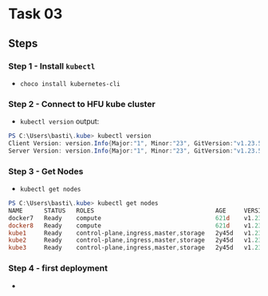 # Task 03

## Steps

### Step 1 - Install `kubectl`

- `choco install kubernetes-cli`

### Step 2 - Connect to HFU kube cluster

- `kubectl version` output:

```Powershell
PS C:\Users\basti\.kube> kubectl version
Client Version: version.Info{Major:"1", Minor:"23", GitVersion:"v1.23.5", GitCommit:"c285e781331a3785a7f436042c65c5641ce8a9e9", GitTreeState:"clean", BuildDate:"2022-03-16T15:58:47Z", GoVersion:"go1.17.8", Compiler:"gc", Platform:"windows/amd64"}
Server Version: version.Info{Major:"1", Minor:"23", GitVersion:"v1.23.5", GitCommit:"c285e781331a3785a7f436042c65c5641ce8a9e9", GitTreeState:"clean", BuildDate:"2022-03-16T15:52:18Z", GoVersion:"go1.17.8", Compiler:"gc", Platform:"linux/amd64"}
```

### Step 3 - Get Nodes

- `kubectl get nodes`

```Powershell
PS C:\Users\basti\.kube> kubectl get nodes
NAME      STATUS   ROLES                                  AGE     VERSION
docker7   Ready    compute                                621d    v1.23.5
docker8   Ready    compute                                621d    v1.23.5
kube1     Ready    control-plane,ingress,master,storage   2y45d   v1.23.5
kube2     Ready    control-plane,ingress,master,storage   2y45d   v1.23.5
kube3     Ready    control-plane,ingress,master,storage   2y45d   v1.23.5
```

### Step 4 - first deployment

- 